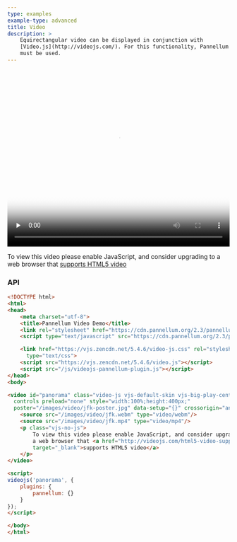 ```yaml
---
type: examples
example-type: advanced
title: Video
description: >
    Equirectangular video can be displayed in conjunction with
    [Video.js](http://videojs.com/). For this functionality, Pannellum's API
    must be used.
---
```


<link href="https://vjs.zencdn.net/5.4.6/video-js.css" rel="stylesheet" type="text/css" property="stylesheet">
<script src="https://vjs.zencdn.net/5.4.6/video.js"></script>
<script src="/js/videojs-pannellum-plugin.js"></script>

<video id="panorama" class="video-js vjs-default-skin vjs-big-play-centered"
  controls preload="none" style="width:100%;height:400px;"
  poster="/images/video/jfk-poster.jpg" data-setup="{}" crossorigin="anonymous">
    <source src="/images/video/jfk.webm" type="video/webm"/>
    <source src="/images/video/jfk.mp4" type="video/mp4"/>
    <p class="vjs-no-js">
        To view this video please enable JavaScript, and consider upgrading to
        a web browser that <a href="http://videojs.com/html5-video-support/"
        target="_blank">supports HTML5 video</a>
    </p>
</video>

<script>
videojs('panorama', {
    plugins: {
        pannellum: {}
    }
});
</script>

### API

```html
<!DOCTYPE html>
<html>
<head>
    <meta charset="utf-8">
    <title>Pannellum Video Demo</title>
    <link rel="stylesheet" href="https://cdn.pannellum.org/2.3/pannellum.css"/>
    <script type="text/javascript" src="https://cdn.pannellum.org/2.3/pannellum.js"></script>

    <link href="https://vjs.zencdn.net/5.4.6/video-js.css" rel="stylesheet"
      type="text/css">
    <script src="https://vjs.zencdn.net/5.4.6/video.js"></script>
    <script src="/js/videojs-pannellum-plugin.js"></script>
</head>
<body>

<video id="panorama" class="video-js vjs-default-skin vjs-big-play-centered"
  controls preload="none" style="width:100%;height:400px;"
  poster="/images/video/jfk-poster.jpg" data-setup="{}" crossorigin="anonymous">
    <source src="/images/video/jfk.webm" type="video/webm"/>
    <source src="/images/video/jfk.mp4" type="video/mp4"/>
    <p class="vjs-no-js">
        To view this video please enable JavaScript, and consider upgrading to
        a web browser that <a href="http://videojs.com/html5-video-support/"
        target="_blank">supports HTML5 video</a>
    </p>
</video>

<script>
videojs('panorama', {
    plugins: {
        pannellum: {}
    }
});
</script>

</body>
</html>
```
